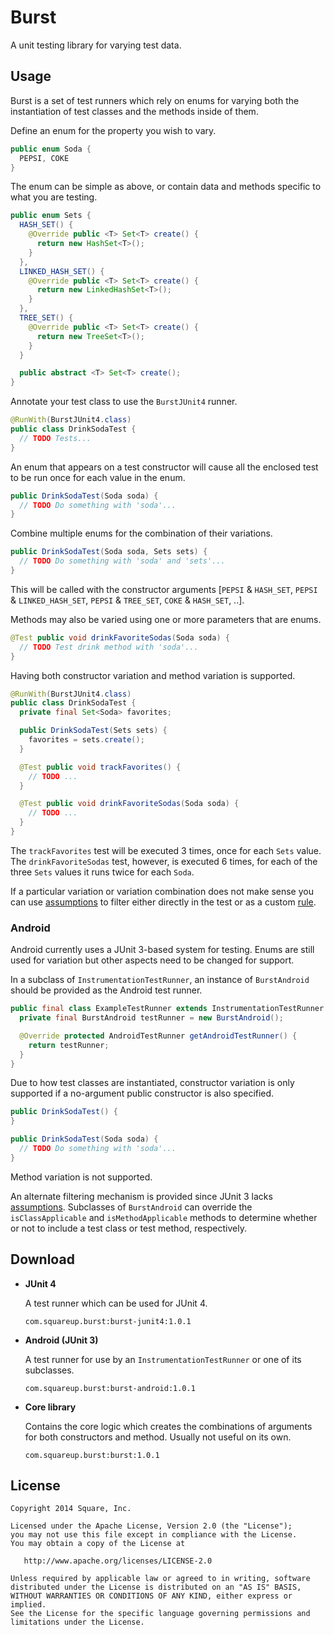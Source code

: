 Burst
=====

A unit testing library for varying test data.



Usage
-----

Burst is a set of test runners which rely on enums for varying both the instantiation of test
classes and the methods inside of them.

Define an enum for the property you wish to vary.
```java
public enum Soda {
  PEPSI, COKE
}
```
The enum can be simple as above, or contain data and methods specific to what you are testing.
```java
public enum Sets {
  HASH_SET() {
    @Override public <T> Set<T> create() {
      return new HashSet<T>();
    }
  },
  LINKED_HASH_SET() {
    @Override public <T> Set<T> create() {
      return new LinkedHashSet<T>();
    }
  },
  TREE_SET() {
    @Override public <T> Set<T> create() {
      return new TreeSet<T>();
    }
  }

  public abstract <T> Set<T> create();
}
```

Annotate your test class to use the `BurstJUnit4` runner.
```java
@RunWith(BurstJUnit4.class)
public class DrinkSodaTest {
  // TODO Tests...
}
```

An enum that appears on a test constructor will cause all the enclosed test to be run once for each
value in the enum.
```java
public DrinkSodaTest(Soda soda) {
  // TODO Do something with 'soda'...
}
```

Combine multiple enums for the combination of their variations.
```java
public DrinkSodaTest(Soda soda, Sets sets) {
  // TODO Do something with 'soda' and 'sets'...
}
```
This will be called with the constructor arguments
[`PEPSI` & `HASH_SET`, `PEPSI` & `LINKED_HASH_SET`, `PEPSI` & `TREE_SET`, `COKE` & `HASH_SET`, ..].

Methods may also be varied using one or more parameters that are enums.
```java
@Test public void drinkFavoriteSodas(Soda soda) {
  // TODO Test drink method with 'soda'...
}
```

Having both constructor variation and method variation is supported.
```java
@RunWith(BurstJUnit4.class)
public class DrinkSodaTest {
  private final Set<Soda> favorites;

  public DrinkSodaTest(Sets sets) {
    favorites = sets.create();
  }

  @Test public void trackFavorites() {
    // TODO ...
  }

  @Test public void drinkFavoriteSodas(Soda soda) {
    // TODO ...
  }
}
```
The `trackFavorites` test will be executed 3 times, once for each `Sets` value. The
`drinkFavoriteSodas` test, however, is executed 6 times, for each of the three `Sets` values it
runs twice for each `Soda`.

If a particular variation or variation combination does not make sense you can use [assumptions][1]
to filter either directly in the test or as a custom [rule][2].

### Android

Android currently uses a JUnit 3-based system for testing. Enums are still used for variation but
other aspects need to be changed for support.

In a subclass of `InstrumentationTestRunner`, an instance of `BurstAndroid` should be provided
as the Android test runner.
```java
public final class ExampleTestRunner extends InstrumentationTestRunner {
  private final BurstAndroid testRunner = new BurstAndroid();

  @Override protected AndroidTestRunner getAndroidTestRunner() {
    return testRunner;
  }
}
```

Due to how test classes are instantiated, constructor variation is only supported if a no-argument
public constructor is also specified.
```java
public DrinkSodaTest() {
}

public DrinkSodaTest(Soda soda) {
  // TODO Do something with 'soda'...
}
```

Method variation is not supported.

An alternate filtering mechanism is provided since JUnit 3 lacks [assumptions][1]. Subclasses of
`BurstAndroid` can override the `isClassApplicable` and `isMethodApplicable` methods to determine
whether or not to include a test class or test method, respectively.



Download
--------

 *  **JUnit 4**

    A test runner which can be used for JUnit 4.

    ```
    com.squareup.burst:burst-junit4:1.0.1
    ```

 *  **Android (JUnit 3)**

    A test runner for use by an `InstrumentationTestRunner` or one of its subclasses.

    ```
    com.squareup.burst:burst-android:1.0.1
    ```

 *  **Core library**

    Contains the core logic which creates the combinations of arguments for both constructors and
    method. Usually not useful on its own.

    ```
    com.squareup.burst:burst:1.0.1
    ```



License
-------

    Copyright 2014 Square, Inc.

    Licensed under the Apache License, Version 2.0 (the "License");
    you may not use this file except in compliance with the License.
    You may obtain a copy of the License at

       http://www.apache.org/licenses/LICENSE-2.0

    Unless required by applicable law or agreed to in writing, software
    distributed under the License is distributed on an "AS IS" BASIS,
    WITHOUT WARRANTIES OR CONDITIONS OF ANY KIND, either express or implied.
    See the License for the specific language governing permissions and
    limitations under the License.




 [1]: http://junit-team.github.io/junit/javadoc/4.10/org/junit/Assume.html
 [2]: http://junit-team.github.io/junit/javadoc/4.10/org/junit/Rule.html
